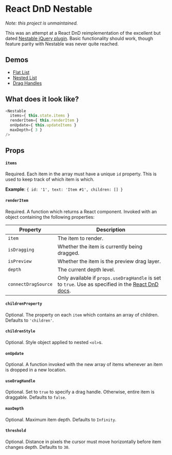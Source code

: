 # React DnD Nestable

*Note: this project is unmaintained.*

This was an attempt at a React DnD reimplementation of the excellent but dated [Nestable jQuery plugin](https://github.com/dbushell/Nestable). Basic functionality should work, though feature parity with Nestable was never quite reached.

## Demos

- [Flat List](http://echenley.github.io/react-dnd-nestable/demos/demo0-flat-list/)
- [Nested List](http://echenley.github.io/react-dnd-nestable/demos/demo1-nested-list/)
- [Drag Handles](http://echenley.github.io/react-dnd-nestable/demos/demo2-drag-handles/)

## What does it look like?

```js
<Nestable
  items={ this.state.items }
  renderItem={ this.renderItem }
  onUpdate={ this.updateItems }
  maxDepth={ 3 }
/>
```

## Props

#### `items`

Required. Each item in the array must have a unique `id` property. This is used to keep track of which item is which. 

**Example**: `{ id: '1', text: 'Item #1', children: [] }`

#### `renderItem`

Required. A function which returns a React component. Invoked with an object containing the following properties:

Property | Description
-------- | -----------
`item` | The item to render.  
`isDragging` | Whether the item is currently being dragged.  
`isPreview` | Whether the item is the preview drag layer.  
`depth` | The current depth level.  
`connectDragSource` | Only available if `props.useDragHandle` is set to `true`. Use as specified in the [React DnD docs](https://gaearon.github.io/react-dnd/docs-drag-source-connector.html).

#### `childrenProperty`

Optional. The property on each `item` which contains an array of children. Defaults to `'children'`.

#### `childrenStyle`

Optional. Style object applied to nested `<ol>`s.

#### `onUpdate`

Optional. A function invoked with the new array of items whenever an item is dropped in a new location.

#### `useDragHandle`

Optional. Set to `true` to specify a drag handle. Otherwise, entire item is draggable. Defaults to `false`.

#### `maxDepth`

Optional. Maximum item depth. Defaults to `Infinity`.

#### `threshold`

Optional. Distance in pixels the cursor must move horizontally before item changes depth. Defaults to `30`.
